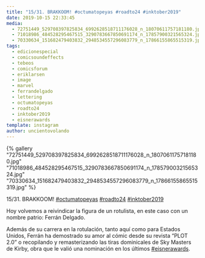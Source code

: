 ```yaml
---
title: "15/31. BRAKKOOM! #octumatopeyas #roadto24 #inktober2019"
date: 2019-10-15 22:33:45
media: 
  - 72751449_529708397825834_6992628518711176028_n_18070611757181180.jpg
  - 71018986_484528295467515_3290783667850691174_n_17857900321565324.jpg
  - 70330634_151682479403832_2948534557296083779_n_17866155865515319.jpg
tags: 
  - edicionespecial
  - comicsoundeffects
  - tebeos
  - comicsforum
  - eriklarsen
  - image
  - marvel
  - ferrandelgado
  - lettering
  - octumatopeyas
  - roadto24
  - inktober2019
  - eisnerawards
template: instagram
author: uncientovolando
---
```


{% gallery "72751449_529708397825834_6992628518711176028_n_18070611757181180.jpg" "71018986_484528295467515_3290783667850691174_n_17857900321565324.jpg" "70330634_151682479403832_2948534557296083779_n_17866155865515319.jpg" %}

15/31. BRAKKOOM! [#octumatopeyas](/etiquetas/octumatopeyas) [#roadto24](/etiquetas/roadto24) [#inktober2019](/etiquetas/inktober2019)

Hoy volvemos a reivindicar la figura de un rotulista, en este caso con un nombre patrio: Ferrán Delgado.

Además de su carrera en la rotulación, tanto aquí como para Estados Unidos, Ferrán ha demostrado su amor al cómic desde su revista “PLOT 2.0” o recopilando y remasterizando las tiras dominicales de Sky Masters de Kirby, obra que le valió una nominación en los últimos [#eisnerawards](/etiquetas/eisnerawards).
